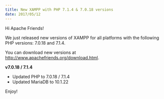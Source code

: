 ```yaml
---
title: New XAMPP with PHP 7.1.4 & 7.0.18 versions
date: 2017/05/12
---
```


Hi Apache Friends!

We just released new versions of XAMPP for all platforms with the following PHP versions: 7.0.18 and 7.1.4.

You can download new versions at <a href="http://www.apachefriends.org/download.html">http://www.apachefriends.org/download.html</a>.

<b>v7.0.18 / 7.1.4</b>

- Updated PHP to 7.0.18 / 7.1.4
- Updated MariaDB to 10.1.22

Enjoy!

